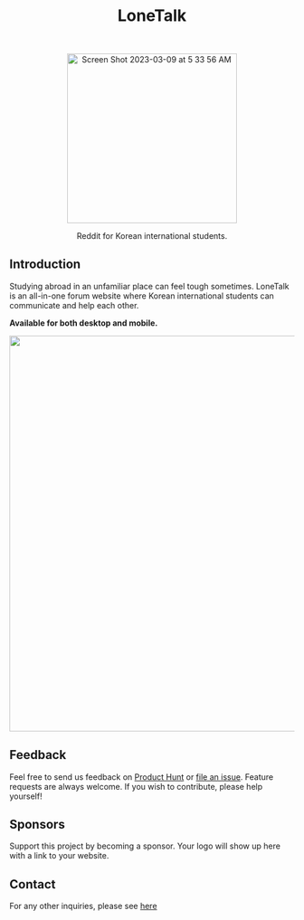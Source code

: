 <h1 align="center"> LoneTalk </h1> <br>
<p align="center">
  <a href="https://lonetalk.com/">
<img width="300" alt="Screen Shot 2023-03-09 at 5 33 56 AM" src="https://user-images.githubusercontent.com/55467050/223999461-ae3b3ec9-cf5c-4b34-9705-846512bb8469.png">
  </a>
</p>

<p align="center">
  Reddit for Korean international students.
</p>

## Introduction

Studying abroad in an unfamiliar place can feel tough sometimes. LoneTalk is an all-in-one forum website where Korean international students can communicate and help each other.

**Available for both desktop and mobile.**

<p align="center">
  <img src = "https://user-images.githubusercontent.com/55467050/224001880-25de3c24-d196-4305-b0f1-60fe89398f23.png" width=700>
</p>

## Feedback

Feel free to send us feedback on [Product Hunt](https://www.producthunt.com/posts/stocknews-ai) or [file an issue](https://github.com/mslee300/stocknews-ai/issues). Feature requests are always welcome. If you wish to contribute, please help yourself!


## Sponsors

Support this project by becoming a sponsor. Your logo will show up here with a link to your website.


## Contact

For any other inquiries, please see [here](https://stocknewsai.com/Contact.html)
